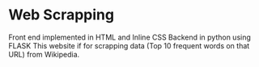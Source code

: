 # Web Scrapping
Front end implemented in HTML and Inline CSS
Backend in python using FLASK
This website if for scrapping data (Top 10 frequent words on that URL) from Wikipedia.
